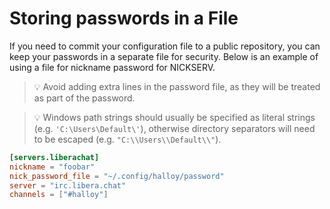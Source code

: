 # Storing passwords in a File

If you need to commit your configuration file to a public repository, you can keep your passwords in a separate file for security. Below is an example of using a file for nickname password for NICKSERV.


> 💡 Avoid adding extra lines in the password file, as they will be treated as part of the password.

> 💡 Windows path strings should usually be specified as literal strings (e.g. `'C:\Users\Default\'`), otherwise directory separators will need to be escaped (e.g. `"C:\\Users\\Default\\"`).

```toml
[servers.liberachat]
nickname = "foobar"
nick_password_file = "~/.config/halloy/password"
server = "irc.libera.chat"
channels = ["#halloy"]
```
